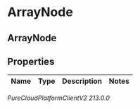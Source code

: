 # ArrayNode

## ArrayNode

## Properties

|Name | Type | Description | Notes|
|------------ | ------------- | ------------- | -------------|



_PureCloudPlatformClientV2 213.0.0_
